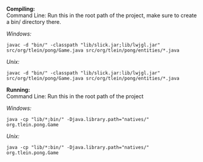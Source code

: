**Compiling:**  
	Command Line:  Run this in the root path of the project, make sure to create a bin/ directory there.  

*Windows:*
	<pre>
```javac -d "bin/" -classpath "lib/slick.jar;lib/lwjgl.jar" src/org/tlein/pong/Game.java src/org/tlein/pong/entities/*.java``` </pre>
*Unix:*
	<pre>
```javac -d "bin/" -classpath "lib/slick.jar:lib/lwjgl.jar" src/org/tlein/pong/Game.java src/org/tlein/pong/entities/*.java``` </pre>
**Running:**  
	Command Line:  Run this in the root path of the project  
  
*Windows:*
	<pre>
```java -cp "lib/*;bin/" -Djava.library.path="natives/" org.tlein.pong.Game``` </pre> 
*Unix:*  
	<pre>
```java -cp "lib/*:bin/" -Djava.library.path="natives/" org.tlein.pong.Game``` </pre>